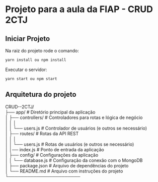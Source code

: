 # Projeto para a aula da FIAP - CRUD 2CTJ

## Iniciar Projeto

Na raiz do projeto rode o comando:

```sh
yarn install ou npm install
```

Executar o servidor:

```sh
yarn start ou npm start
```

## Arquitetura do projeto

CRUD--2CTJ/                                                                                                                                                                                                                                                                   
├── app/                  # Diretório principal da aplicação                                                                                                                                                                                                                   
│   ├── controllers/      # Controladores para rotas e lógica de negócio                                                                                                                                                                                                         
│   │   │                                                                                                                                                                                                                                                                        
│   │   └──  users.js     # Controlador de usuários (e outros se necessário)                                                                                                                                                                                                     
│   ├── routes/           # Rotas da API REST                                                                                                                                                                                                                                    
│   │   │                                                                                                                                                                                                                                                                       
│   │   └── users.js      # Rotas de usuários (e outros se necessário)                                                                                                                                                                                                           
│   │── index.js          # Ponto de entrada da aplicação                                                                                                                                                                                                                        
│   ├── config/           # Configurações da aplicação                                                                                                                                                                                                                           
│   │   └── database.js   # Configuração da conexão com o MongoDB                                                                                                                                                                                                                
│   ├── package.json      # Arquivo de dependências do projeto                                                                                                                                                                                                                   
│   └── README.md         # Arquivo com instruções do projeto                                                                                                                                                                                                                    
└───────────────────────                                                                                                                                                                                                                               
